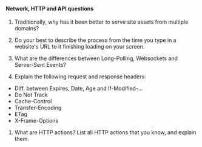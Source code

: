 #### Network, HTTP and API questions

1. Traditionally, why has it been better to serve site assets from multiple domains?

1. Do your best to describe the process from the time you type in a website's URL to it finishing loading on your screen.

1. What are the differences between Long-Polling, Websockets and Server-Sent Events?

1. Explain the following request and response headers:
  - Diff. between Expires, Date, Age and If-Modified-...
  - Do Not Track
  - Cache-Control
  - Transfer-Encoding
  - ETag
  - X-Frame-Options

1. What are HTTP actions? List all HTTP actions that you know, and explain them.
